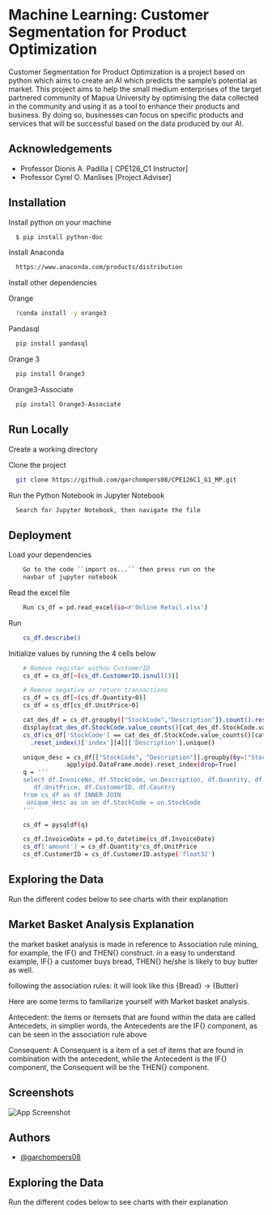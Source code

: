 
# Machine Learning: Customer Segmentation for Product Optimization

Customer Segmentation for Product Optimization is a project based on python which aims to create an AI which predicts the sample’s potential as market. This project aims to help the small medium enterprises of the target partnered community of Mapua University by optimising the data collected in the community and using it as a tool to enhance their products and business. By doing so, businesses can focus on specific products and services that will be successful based on the data produced by our AI.


## Acknowledgements

 - Professor Dionis A. Padilla [ CPE126_C1 Instructor]
 - Professor Cyrel O. Manlises [Project Adviser]


## Installation

Install python on your machine

```bash
  $ pip install python-doc
```

 Install Anaconda 

```bash
  https://www.anaconda.com/products/distribution
```
Install other dependencies

Orange

```bash
  !conda install -y orange3
```
Pandasql

```bash
  pip install pandasql
```

Orange 3

```bash
  pip install Orange3
```

Orange3-Associate

```bash
  pip install Orange3-Associate
```
## Run Locally

Create a working directory

Clone the project

```bash
  git clone https://github.com/garchompers08/CPE126C1_G1_MP.git
```

Run the Python Notebook in Jupyter Notebook


```bash
  Search for Jupyter Notebook, then navigate the file
```


## Deployment

Load your dependencies

```Bash
    Go to the code ``import os...`` then press run on the
    navbar of jupyter notebook
```
Read the excel file
```Bash
    Run cs_df = pd.read_excel(io=r'Online Retail.xlsx')
```
Run 

```Bash
    cs_df.describe()
```

Initialize values by running the 4 cells below

```Bash
    # Remove register withou CustomerID
    cs_df = cs_df[~(cs_df.CustomerID.isnull())]

    # Remove negative or return transactions
    cs_df = cs_df[~(cs_df.Quantity<0)]
    cs_df = cs_df[cs_df.UnitPrice>0]


```

```Bash
    cat_des_df = cs_df.groupby(["StockCode","Description"]).count().reset_index()
    display(cat_des_df.StockCode.value_counts()[cat_des_df.StockCode.value_counts()>1].reset_index().head())
    cs_df[cs_df['StockCode'] == cat_des_df.StockCode.value_counts()[cat_des_df.StockCode.value_counts()>1]
      .reset_index()['index'][4]]['Description'].unique()

```

```Bash
    unique_desc = cs_df[["StockCode", "Description"]].groupby(by=["StockCode"]).\
                apply(pd.DataFrame.mode).reset_index(drop=True)
    q = '''
    select df.InvoiceNo, df.StockCode, un.Description, df.Quantity, df.InvoiceDate,
       df.UnitPrice, df.CustomerID, df.Country
    from cs_df as df INNER JOIN 
     unique_desc as un on df.StockCode = un.StockCode
    '''

    cs_df = pysqldf(q)
```

```Bash
    cs_df.InvoiceDate = pd.to_datetime(cs_df.InvoiceDate)
    cs_df['amount'] = cs_df.Quantity*cs_df.UnitPrice
    cs_df.CustomerID = cs_df.CustomerID.astype('float32')

```


## Exploring the Data

Run the different codes below to see charts with their explanation
## Market Basket Analysis Explanation

the market basket analysis is made in reference to Association
rule mining, for example, the IF{} and THEN{} construct. in a 
easy to understand example, IF{} a customer buys bread, THEN{}
he/she is likely to buy butter as well.

following the association rules: it will look like this
{Bread} -> {Butter}

Here are some terms to familiarize yourself with Market basket
analysis.

Antecedent: the items or itemsets that are found within the 
data are called Antecedets, in simplier words, the Antecedents
are the IF{} component, as can be seen in the association rule
above

Consequent: A Consequent is a item of a set of items that are
found in combination with the antecedent, while the Antecedent
is the IF{} component, the Consequent will be the THEN{}
component.


## Screenshots

![App Screenshot](https://via.placeholder.com/468x300?text=App+Screenshot+Here)


## Authors

- [@garchompers08](https://github.com/garchompers08)


## Exploring the Data

Run the different codes below to see charts with their explanation
